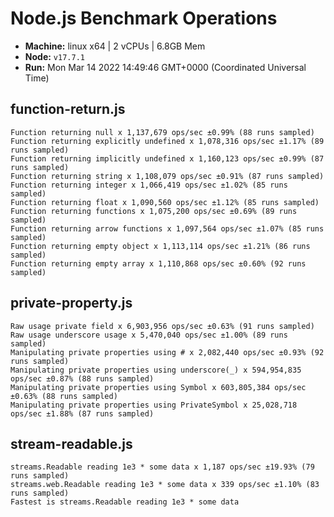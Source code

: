 # Node.js Benchmark Operations

* __Machine:__ linux x64 | 2 vCPUs | 6.8GB Mem
* __Node:__ `v17.7.1`
* __Run:__ Mon Mar 14 2022 14:49:46 GMT+0000 (Coordinated Universal Time)

## function-return.js
```
Function returning null x 1,137,679 ops/sec ±0.99% (88 runs sampled)
Function returning explicitly undefined x 1,078,316 ops/sec ±1.17% (89 runs sampled)
Function returning implicitly undefined x 1,160,123 ops/sec ±0.99% (87 runs sampled)
Function returning string x 1,108,079 ops/sec ±0.91% (87 runs sampled)
Function returning integer x 1,066,419 ops/sec ±1.02% (85 runs sampled)
Function returning float x 1,090,560 ops/sec ±1.12% (85 runs sampled)
Function returning functions x 1,075,200 ops/sec ±0.69% (89 runs sampled)
Function returning arrow functions x 1,097,564 ops/sec ±1.07% (85 runs sampled)
Function returning empty object x 1,113,114 ops/sec ±1.21% (86 runs sampled)
Function returning empty array x 1,110,868 ops/sec ±0.60% (92 runs sampled)
```
## private-property.js
```
Raw usage private field x 6,903,956 ops/sec ±0.63% (91 runs sampled)
Raw usage underscore usage x 5,470,040 ops/sec ±1.00% (89 runs sampled)
Manipulating private properties using # x 2,082,440 ops/sec ±0.93% (92 runs sampled)
Manipulating private properties using underscore(_) x 594,954,835 ops/sec ±0.87% (88 runs sampled)
Manipulating private properties using Symbol x 603,805,384 ops/sec ±0.63% (88 runs sampled)
Manipulating private properties using PrivateSymbol x 25,028,718 ops/sec ±1.88% (87 runs sampled)
```
## stream-readable.js
```
streams.Readable reading 1e3 * some data x 1,187 ops/sec ±19.93% (79 runs sampled)
streams.web.Readable reading 1e3 * some data x 339 ops/sec ±1.10% (83 runs sampled)
Fastest is streams.Readable reading 1e3 * some data
```
